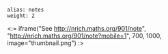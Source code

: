 ````
alias: notes
weight: 2
````

<:= iframe("See http://nrich.maths.org/901/note", "http://nrich.maths.org/901/note?mobile=1", 700, 1000, image="thumbnail.png") :>